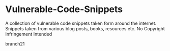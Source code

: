 # Vulnerable-Code-Snippets

A collection of vulnerable code snippets taken form around the internet. Snippets taken from various blog posts, books, resources etc. No Copyright Infringement Intended

branch21


